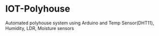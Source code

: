 # IOT-Polyhouse
Automated polyhouse system using Arduino and Temp Sensor(DHT11), Humidity, LDR, Moisture sensors 
